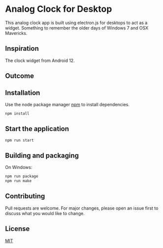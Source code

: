 # Analog Clock for Desktop

This analog clock app is built using electron.js for desktops to act as a widget. Something to remember the older days of Windows 7 and OSX Mavericks.

## Inspiration
The clock widget from Android 12.

## Outcome

## Installation
Use the node package manager [npm](https://nodejs.org/en/download/) to install dependencies.
```bash
npm install
```

## Start the application
```bash
npm run start
```

## Building and packaging
On Windows:
```bash
npm run package
npm run make
```


## Contributing
Pull requests are welcome. For major changes, please open an issue first to discuss what you would like to change.

## License
[MIT](LICENSE)
